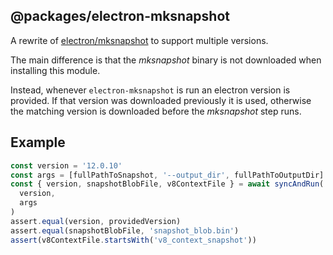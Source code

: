 ## @packages/electron-mksnapshot

A rewrite of [electron/mksnapshot](https://github.com/electron/mksnapshot) to support multiple
versions.

The main difference is that the _mksnapshot_ binary is not downloaded when installing this
module. 

Instead, whenever `electron-mksnapshot` is run an electron version is provided. If that version
was downloaded previously it is used, otherwise the matching version is downloaded before
the _mksnapshot_ step runs.

## Example

```ts
const version = '12.0.10'
const args = [fullPathToSnapshot, '--output_dir', fullPathToOutputDir]
const { version, snapshotBlobFile, v8ContextFile } = await syncAndRun(
  version,
  args
)
assert.equal(version, providedVersion)
assert.equal(snapshotBlobFile, 'snapshot_blob.bin')
assert(v8ContextFile.startsWith('v8_context_snapshot'))
```
